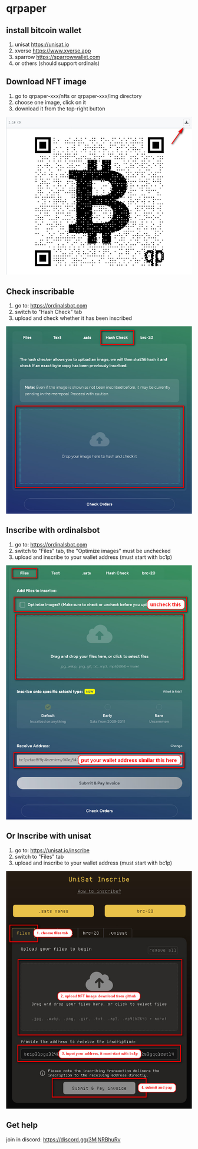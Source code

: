 # qrpaper 

## install bitcoin wallet
1. unisat <https://unisat.io>
2. xverse <https://www.xverse.app>
3. sparrow <https://sparrowwallet.com>
4. or others (should support ordinals)


## Download NFT image
1. go to qrpaper-xxx/nfts or qrpaper-xxx/img directory
2. choose one image, click on it
3. download it from the top-right button

![](img/download_nft_image.jpg)


## Check inscribable
1. go to: <https://ordinalsbot.com>
2. switch to \"Hash Check\" tab
3. upload and check whether it has been inscribed

![](img/check_inscribable.jpg)


## Inscribe with ordinalsbot
1. go to: <https://ordinalsbot.com>
2. switch to \"Files\" tab, the "Optimize images" must be unchecked
3. upload and inscribe to your wallet address (must start with bc1p)

![](img/inscribe_ordinalsbot.jpg)


## Or Inscribe with unisat
1. go to: <https://unisat.io/inscribe>
2. switch to \"Files\" tab
3. upload and inscribe to your wallet address (must start with bc1p)

![](img/inscribe_unisat.jpg)


## Get help
join in discord: <https://discord.gg/3MjNRBhuRv>
